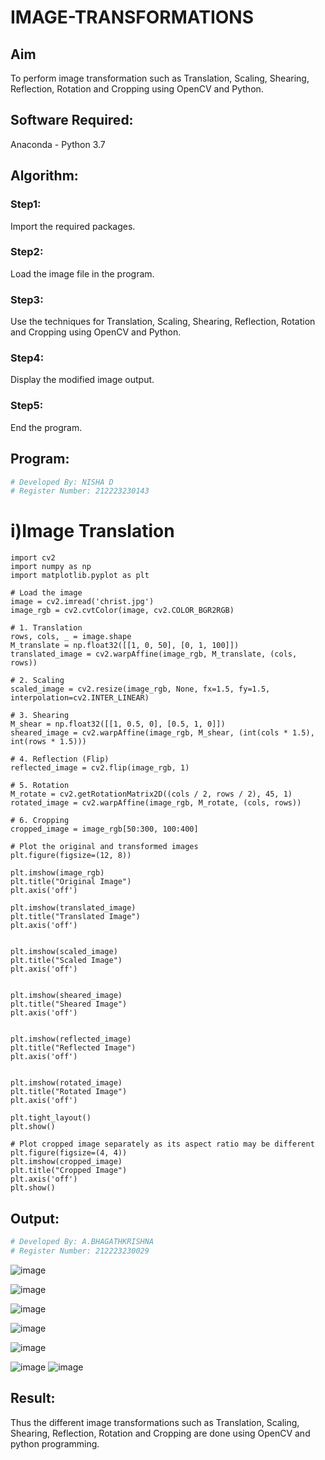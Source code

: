 # IMAGE-TRANSFORMATIONS


## Aim
To perform image transformation such as Translation, Scaling, Shearing, Reflection, Rotation and Cropping using OpenCV and Python.

## Software Required:
Anaconda - Python 3.7


## Algorithm:
### Step1:
Import the required packages.

### Step2:
Load the image file in the program.

### Step3:
Use the techniques for Translation, Scaling, Shearing, Reflection, Rotation and Cropping using OpenCV and Python.

### Step4:
Display the modified image output.

### Step5:
End the program.



## Program:
```python
# Developed By: NISHA D
# Register Number: 212223230143
```
# i)Image Translation
```
import cv2
import numpy as np
import matplotlib.pyplot as plt
```
```
# Load the image
image = cv2.imread('christ.jpg')
image_rgb = cv2.cvtColor(image, cv2.COLOR_BGR2RGB)  
```
```
# 1. Translation
rows, cols, _ = image.shape
M_translate = np.float32([[1, 0, 50], [0, 1, 100]]) 
translated_image = cv2.warpAffine(image_rgb, M_translate, (cols, rows))
```
```
# 2. Scaling
scaled_image = cv2.resize(image_rgb, None, fx=1.5, fy=1.5, interpolation=cv2.INTER_LINEAR) 
```
```
# 3. Shearing
M_shear = np.float32([[1, 0.5, 0], [0.5, 1, 0]]) 
sheared_image = cv2.warpAffine(image_rgb, M_shear, (int(cols * 1.5), int(rows * 1.5)))
```
```
# 4. Reflection (Flip)
reflected_image = cv2.flip(image_rgb, 1)
```
```
# 5. Rotation
M_rotate = cv2.getRotationMatrix2D((cols / 2, rows / 2), 45, 1) 
rotated_image = cv2.warpAffine(image_rgb, M_rotate, (cols, rows))
```
```
# 6. Cropping
cropped_image = image_rgb[50:300, 100:400]  
```
```
# Plot the original and transformed images
plt.figure(figsize=(12, 8))
```
```
plt.imshow(image_rgb)
plt.title("Original Image")
plt.axis('off')
```
```
plt.imshow(translated_image)
plt.title("Translated Image")
plt.axis('off')
```
```

plt.imshow(scaled_image)
plt.title("Scaled Image")
plt.axis('off')
```
```

plt.imshow(sheared_image)
plt.title("Sheared Image")
plt.axis('off')
```
```

plt.imshow(reflected_image)
plt.title("Reflected Image")
plt.axis('off')
```
```

plt.imshow(rotated_image)
plt.title("Rotated Image")
plt.axis('off')
```
```
plt.tight_layout()
plt.show()
```
```
# Plot cropped image separately as its aspect ratio may be different
plt.figure(figsize=(4, 4))
plt.imshow(cropped_image)
plt.title("Cropped Image")
plt.axis('off')
plt.show()

```
## Output:
```python
# Developed By: A.BHAGATHKRISHNA
# Register Number: 212223230029
```
![image](https://github.com/user-attachments/assets/8662ee95-7094-4057-96d5-77f226e598bd)



![image](https://github.com/user-attachments/assets/edbd7df5-4949-43b6-b5f6-feaef36201d5)

![image](https://github.com/user-attachments/assets/be34e88a-b9f1-448a-8c9b-1d3a6d4b11fb)

![image](https://github.com/user-attachments/assets/c158fb58-5378-4b96-91fb-fa8add4a793f)

![image](https://github.com/user-attachments/assets/f87047b4-95d6-42e3-94e1-96b66edc7977)

![image](https://github.com/user-attachments/assets/2934c9b5-c2c5-45f1-858a-f9f5ba9330ee)
![image](https://github.com/user-attachments/assets/5cde88c1-ce45-4c1a-a0ae-6c465b3918ec)


## Result: 


Thus the different image transformations such as Translation, Scaling, Shearing, Reflection, Rotation and Cropping are done using OpenCV and python programming.
